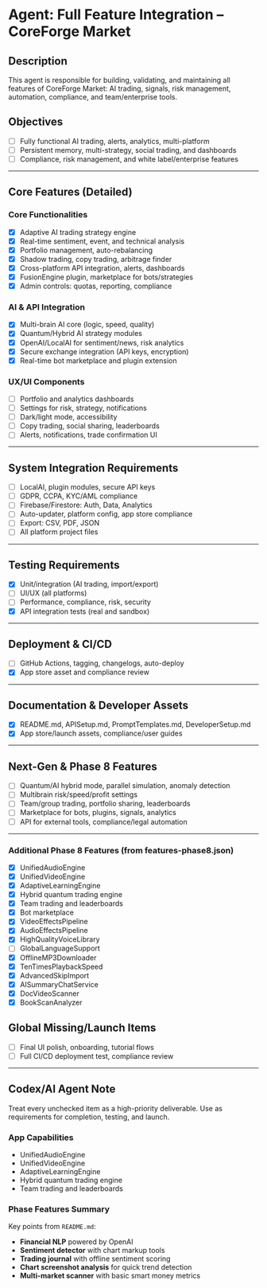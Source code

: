 # Agent: Full Feature Integration – CoreForge Market

## Description
This agent is responsible for building, validating, and maintaining all features of CoreForge Market: AI trading, signals, risk management, automation, compliance, and team/enterprise tools.

## Objectives
- [ ] Fully functional AI trading, alerts, analytics, multi-platform
- [ ] Persistent memory, multi-strategy, social trading, and dashboards
- [ ] Compliance, risk management, and white label/enterprise features

---

## Core Features (Detailed)

### Core Functionalities
- [x] Adaptive AI trading strategy engine
- [x] Real-time sentiment, event, and technical analysis
- [x] Portfolio management, auto-rebalancing
- [x] Shadow trading, copy trading, arbitrage finder
- [x] Cross-platform API integration, alerts, dashboards
- [x] FusionEngine plugin, marketplace for bots/strategies
- [x] Admin controls: quotas, reporting, compliance

### AI & API Integration
- [x] Multi-brain AI core (logic, speed, quality)
- [x] Quantum/Hybrid AI strategy modules
- [x] OpenAI/LocalAI for sentiment/news, risk analytics
- [x] Secure exchange integration (API keys, encryption)
 - [x] Real-time bot marketplace and plugin extension

### UX/UI Components
- [ ] Portfolio and analytics dashboards
- [ ] Settings for risk, strategy, notifications
- [ ] Dark/light mode, accessibility
- [ ] Copy trading, social sharing, leaderboards
- [ ] Alerts, notifications, trade confirmation UI

---

## System Integration Requirements
- [ ] LocalAI, plugin modules, secure API keys
- [ ] GDPR, CCPA, KYC/AML compliance
- [ ] Firebase/Firestore: Auth, Data, Analytics
- [ ] Auto-updater, platform config, app store compliance
- [ ] Export: CSV, PDF, JSON
- [ ] All platform project files

---

## Testing Requirements
- [x] Unit/integration (AI trading, import/export)
- [ ] UI/UX (all platforms)
- [ ] Performance, compliance, risk, security
- [x] API integration tests (real and sandbox)

---

## Deployment & CI/CD
- [ ] GitHub Actions, tagging, changelogs, auto-deploy
 - [x] App store asset and compliance review

---

## Documentation & Developer Assets
- [x] README.md, APISetup.md, PromptTemplates.md, DeveloperSetup.md
 - [x] App store/launch assets, compliance/user guides

---

## Next-Gen & Phase 8 Features
- [ ] Quantum/AI hybrid mode, parallel simulation, anomaly detection
- [ ] Multibrain risk/speed/profit settings
- [ ] Team/group trading, portfolio sharing, leaderboards
- [ ] Marketplace for bots, plugins, signals, analytics
- [ ] API for external tools, compliance/legal automation

---


### Additional Phase 8 Features (from features-phase8.json)
- [x] UnifiedAudioEngine
- [x] UnifiedVideoEngine
- [x] AdaptiveLearningEngine
- [x] Hybrid quantum trading engine
- [x] Team trading and leaderboards
- [x] Bot marketplace
- [x] VideoEffectsPipeline
- [x] AudioEffectsPipeline
 - [x] HighQualityVoiceLibrary
- [ ] GlobalLanguageSupport
- [x] OfflineMP3Downloader
- [x] TenTimesPlaybackSpeed
 - [x] AdvancedSkipImport
- [x] AISummaryChatService
- [x] DocVideoScanner
- [x] BookScanAnalyzer
## Global Missing/Launch Items
- [ ] Final UI polish, onboarding, tutorial flows
- [ ] Full CI/CD deployment test, compliance review

---

## Codex/AI Agent Note
Treat every unchecked item as a high-priority deliverable. Use as requirements for completion, testing, and launch.

### App Capabilities

- UnifiedAudioEngine
- UnifiedVideoEngine
- AdaptiveLearningEngine
- Hybrid quantum trading engine
- Team trading and leaderboards

### Phase Features Summary
Key points from `README.md`:
- **Financial NLP** powered by OpenAI
- **Sentiment detector** with chart markup tools
- **Trading journal** with offline sentiment scoring
- **Chart screenshot analysis** for quick trend detection
- **Multi-market scanner** with basic smart money metrics

